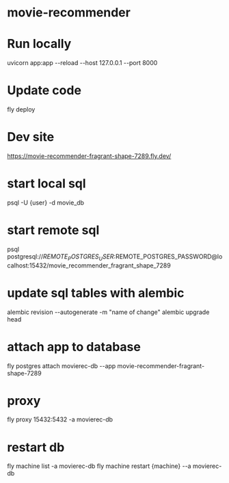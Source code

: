 # movie-recommender

# Run locally
uvicorn app:app --reload --host 127.0.0.1 --port 8000
<!-- fastapi dev app.py -->


# Update code
fly deploy


# Dev site
https://movie-recommender-fragrant-shape-7289.fly.dev/


# start local sql
psql -U {user} -d movie_db

# start remote sql
psql postgresql://$REMOTE_POSTGRES_USER:$REMOTE_POSTGRES_PASSWORD@localhost:15432/movie_recommender_fragrant_shape_7289





# update sql tables with alembic
alembic revision --autogenerate -m "name of change"
alembic upgrade head


# attach app to database
fly postgres attach movierec-db --app movie-recommender-fragrant-shape-7289

# proxy
fly proxy 15432:5432 -a movierec-db

# restart db
fly machine list -a movierec-db
fly machine restart {machine} --a movierec-db
